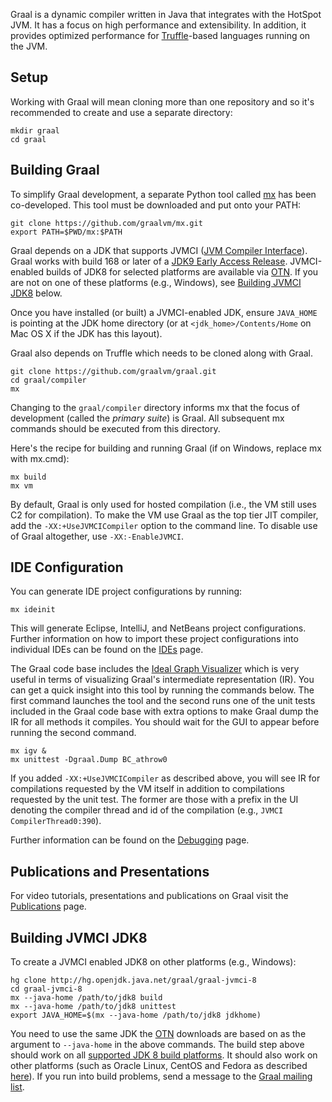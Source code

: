 Graal is a dynamic compiler written in Java that integrates with the HotSpot JVM. It has a focus on high performance and extensibility.
In addition, it provides optimized performance for [Truffle](https://github.com/graalvm/truffle)-based languages running on the JVM.

## Setup

Working with Graal will mean cloning more than one repository and so it's
recommended to create and use a separate directory:

```
mkdir graal
cd graal
```

## Building Graal

To simplify Graal development, a separate Python tool called [mx](https://github.com/graalvm/mx) has been co-developed.
This tool must be downloaded and put onto your PATH:

```
git clone https://github.com/graalvm/mx.git
export PATH=$PWD/mx:$PATH
```

Graal depends on a JDK that supports JVMCI ([JVM Compiler Interface](https://bugs.openjdk.java.net/browse/JDK-8062493)).
Graal works with build 168 or later of a [JDK9 Early Access Release](https://jdk9.java.net/download/).
JVMCI-enabled builds of JDK8 for selected platforms are available via [OTN](http://www.oracle.com/technetwork/oracle-labs/program-languages/downloads/index.html).
If you are not on one of these platforms (e.g., Windows), see [Building JVMCI JDK8](#building-jvmci-jdk8) below.

Once you have installed (or built) a JVMCI-enabled JDK, ensure `JAVA_HOME` is pointing at the JDK home directory (or at `<jdk_home>/Contents/Home` on Mac OS X if the JDK has this layout).

Graal also depends on Truffle which needs to be cloned along with Graal.

```
git clone https://github.com/graalvm/graal.git
cd graal/compiler
mx
```

Changing to the `graal/compiler` directory informs mx that the focus of development (called the _primary suite_) is Graal.
All subsequent mx commands should be executed from this directory.

Here's the recipe for building and running Graal (if on Windows, replace mx with mx.cmd):

```
mx build
mx vm
```

By default, Graal is only used for hosted compilation (i.e., the VM still uses C2 for compilation).
To make the VM use Graal as the top tier JIT compiler, add the `-XX:+UseJVMCICompiler` option to the command line.
To disable use of Graal altogether, use `-XX:-EnableJVMCI`.

## IDE Configuration

You can generate IDE project configurations by running:

```
mx ideinit
```

This will generate Eclipse, IntelliJ, and NetBeans project configurations.
Further information on how to import these project configurations into individual IDEs can be found on the [IDEs](docs/IDEs.md) page.

The Graal code base includes the [Ideal Graph Visualizer](http://ssw.jku.at/General/Staff/TW/igv.html) which is very useful in terms of visualizing Graal's intermediate representation (IR).
You can get a quick insight into this tool by running the commands below.
The first command launches the tool and the second runs one of the unit tests included in the Graal code base with extra options to make Graal dump the IR for all methods it compiles.
You should wait for the GUI to appear before running the second command.

```
mx igv &
mx unittest -Dgraal.Dump BC_athrow0
```

If you added `-XX:+UseJVMCICompiler` as described above, you will see IR for compilations requested by the VM itself in addition to compilations requested by the unit test.
The former are those with a prefix in the UI denoting the compiler thread and id of the compilation (e.g., `JVMCI CompilerThread0:390`).

Further information can be found on the [Debugging](docs/Debugging.md) page.

## Publications and Presentations

For video tutorials, presentations and publications on Graal visit the [Publications](../docs/Publications.md) page.

## Building JVMCI JDK8

To create a JVMCI enabled JDK8 on other platforms (e.g., Windows):

```
hg clone http://hg.openjdk.java.net/graal/graal-jvmci-8
cd graal-jvmci-8
mx --java-home /path/to/jdk8 build
mx --java-home /path/to/jdk8 unittest
export JAVA_HOME=$(mx --java-home /path/to/jdk8 jdkhome)
```

You need to use the same JDK the [OTN](http://www.oracle.com/technetwork/oracle-labs/program-languages/downloads/index.html) downloads are based on as the argument to `--java-home` in the above commands.
The build step above should work on all [supported JDK 8 build platforms](https://wiki.openjdk.java.net/display/Build/Supported+Build+Platforms).
It should also work on other platforms (such as Oracle Linux, CentOS and Fedora as described [here](http://mail.openjdk.java.net/pipermail/graal-dev/2015-December/004050.html)).
If you run into build problems, send a message to the [Graal mailing list](http://mail.openjdk.java.net/mailman/listinfo/graal-dev).
